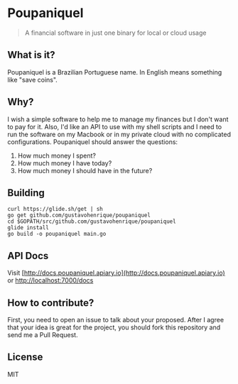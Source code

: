 # Poupaniquel
> A financial software in just one binary for local or cloud usage

## What is it?

Poupaniquel is a Brazilian Portuguese name. In English means something like "save coins".

## Why?

I wish a simple software to help me to manage my finances but I don't want to pay for it. Also, I'd like an API to use with my shell scripts and I need to run the software on my Macbook or in my private cloud with no complicated configurations.
Poupaniquel should answer the questions:

1. How much money I spent?
2. How much money I have today?
3. How much money I should have in the future?

## Building

```
curl https://glide.sh/get | sh
go get github.com/gustavohenrique/poupaniquel
cd $GOPATH/src/github.com/gustavohenrique/poupaniquel
glide install
go build -o poupaniquel main.go
```

## API Docs

Visit [http://docs.poupaniquel.apiary.io](http://docs.poupaniquel.apiary.io) or [http://localhost:7000/docs](http://localhost:7000/docs)

## How to contribute?

First, you need to open an issue to talk about your proposed. After I agree that your idea is great for the project, you should fork this repository and send me a Pull Request.

## License

MIT
